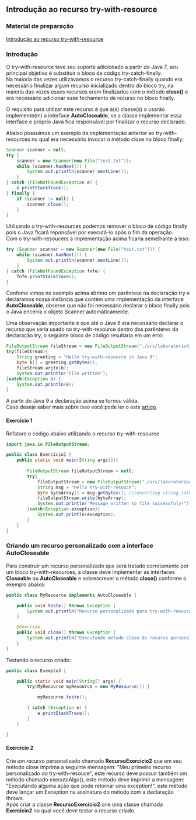 ## Introdução ao recurso try-with-resource

### Material de preparação
[Introdução ao recurso try-with-resource](https://www.baeldung.com/java-try-with-resources)<br/>

### Introdução
O try-with-resource teve seu suporte adicionado a partir do Java 7, seu principal objetivo é substituir o bloco de código try-catch-finally.<br/>
Na maioria das vezes utilizávamos o recurso try-catch-finally quando era necessário finalizar algum recurso inicializado dentro do bloco try, na maioria das vezes esses recursos 
eram finalizados com o método **close()** e era necessário adicionar esse fechamento de recurso no bloco finally.

O requisito para utilizar este recurso é que a(s) classe(s) o usarão implemente(m) a interface **AutoCloseable**, se a classe implementar essa interface o próprio Java fica 
responsável por finalizar o recurso declarado.

Abaixo possuímos um exemplo de implementação anterior ao try-with-resources no qual era necessário invocar o método close no bloco finally:
```java
Scanner scanner = null;
try {
    scanner = new Scanner(new File("test.txt"));
    while (scanner.hasNext()) {
        System.out.println(scanner.nextLine());
    }
} catch (FileNotFoundException e) {
    e.printStackTrace();
} finally {
    if (scanner != null) {
        scanner.close();
    }
}
```

Utilizando o try-with-resources podemos remover o bloco de código finally pois o Java ficará reponsável por executá-lo após o fim da operação.<br/>
Com o try-with-resoucers a implementação acima ficaria semelhante a isso:
```java
try (Scanner scanner = new Scanner(new File("test.txt"))) {
    while (scanner.hasNext()) {
        System.out.println(scanner.nextLine());
    }
} catch (FileNotFoundException fnfe) {
    fnfe.printStackTrace();
}
```

Confome vimos no exemplo acima abrimo um parêntese na declaração try e declaramos nossa instância que contêm uma implementação da interface **AutoCloseable**, observe que não 
foi necessário declarar o bloco finally pois o Java encerra o objeto Scanner automáticamente.

Uma observação importante é que até o Java 8 era necessário declarar o recurso que seria usado no try-with-resource dentro dos parênteres da declaração try, o seguinte bloco de 
código resultaria em um erro:
```java
FileOutputStream fileStream = new FileOutputStream("./src/laboratorio4/test.txt");
try(fileStream){
    String greeting = "Hello try-with-resource in Java 9";
    byte b[] = greeting.getBytes();
    fileStream.write(b);
    System.out.println("File written");
}catch(Exception e) {
    System.out.println(e);
}
```
A partir do Java 9 a declaração acima se tornou válida.<br/>
Caso deseje saber mais sobre isso você pode ler o este [artigo](https://www.tutorialspoint.com/java9/java9_try_with_resources_improvement).


#### Exercício 1
Refatore o código abaixo utilizando o recurso try-with-resource
```java
import java.io.FileOutputStream;

public class Exercicio1 {
    public static void main(String args[]){
        
        FileOutputStream fileOutputStream = null;
        try{
            fileOutputStream = new FileOutputStream("./src/laboratorio4/test.txt");
            String msg = "Hello try-with-resouce";
            byte byteArray[] = msg.getBytes(); //converting string into byte array
            fileOutputStream.write(byteArray);
            System.out.println("Message written to file successfuly!");
        }catch(Exception exception){
            System.out.println(exception);
        }
    }
}
``` 

### Criando um recurso personalizado com a interface AutoCloseable
Para construir um recurso personalizado que será tratado corretamente por um bloco try-with-resources, a classe deve implementar as interfaces **Closeable** ou **AutoCloseable** 
e sobrescrever o método **close()** conforme o exemplo abaixo:
```java
public class MyResource implements AutoCloseable {

    public void teste() throws Exception {
        System.out.println("Recurso personalizado para try-with-resouce sendo utilizado!");
    }

    @Override
    public void close() throws Exception {
        System.out.println("Executando método close do recurso personalizado!");
    }
}
```

Testando o recurso criado:
```java
public class Exemplo3 {

    public static void main(String[] args) {
        try(MyResource myResource = new MyResource()) {

            myResource.teste();

        } catch (Exception e) {
            e.printStackTrace();
        }
    }

}
```

#### Exercício 2
Crie um recurso personalizado chamado **RecursoExercicio2** que em seu método close imprima a seguinte mensagem: "Meu primeiro recurso personalizado do try-with-resouce", 
este recurso deve possuir também um método chamado executaAlgo(), este método deve imprimir a mensagem: "Executando alguma ação que pode retornar uma exception!", este método 
deve lançar um Exception na assinatura do método com a declaração throws.<br/>
Após criar a classe **RecursoExercicio2** crie uma classe chamada **Exercicio2** no qual você deve testar o recurso criado.

